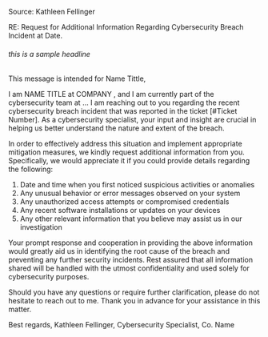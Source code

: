 Source: Kathleen Fellinger

RE: Request for Additional Information Regarding Cybersecurity Breach Incident at Date.
###### this is a sample headline

This message is intended for Name Tittle,

I am NAME TITLE at COMPANY , and I am currently part of the cybersecurity team at … I am reaching out to you regarding the recent cybersecurity breach incident that was reported in the ticket [#Ticket Number]. As a cybersecurity specialist, your input and insight are crucial in helping us better understand the nature and extent of the breach. 

In order to effectively address this situation and implement appropriate mitigation measures, we kindly request additional information from you. Specifically, we would appreciate it if you could provide details regarding the following:

1. Date and time when you first noticed suspicious activities or anomalies
2. Any unusual behavior or error messages observed on your system
3. Any unauthorized access attempts or compromised credentials
4. Any recent software installations or updates on your devices
5. Any other relevant information that you believe may assist us in our investigation 

Your prompt response and cooperation in providing the above information would greatly aid us in identifying the root cause of the breach and preventing any further security incidents. Rest assured that all information shared will be handled with the utmost confidentiality and used solely for cybersecurity purposes. 

Should you have any questions or require further clarification, please do not hesitate to reach out to me. Thank you in advance for your assistance in this matter. 

Best regards, 
Kathleen Fellinger, Cybersecurity Specialist, Co. Name


